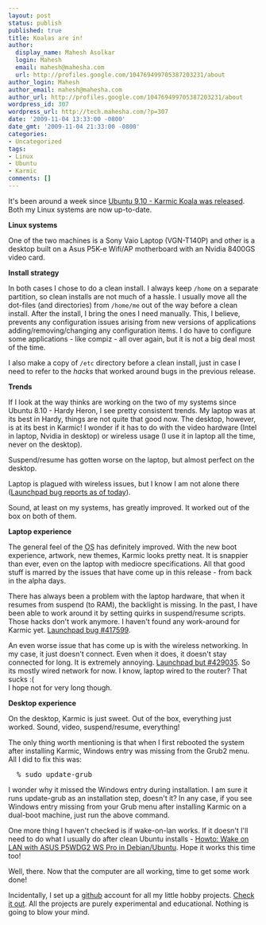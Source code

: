 ```yaml
---
layout: post
status: publish
published: true
title: Koalas are in!
author:
  display_name: Mahesh Asolkar
  login: Mahesh
  email: mahesh@mahesha.com
  url: http://profiles.google.com/104769499705387203231/about
author_login: Mahesh
author_email: mahesh@mahesha.com
author_url: http://profiles.google.com/104769499705387203231/about
wordpress_id: 307
wordpress_url: http://tech.mahesha.com/?p=307
date: '2009-11-04 13:33:00 -0800'
date_gmt: '2009-11-04 21:33:00 -0800'
categories:
- Uncategorized
tags:
- Linux
- Ubuntu
- Karmic
comments: []
---
```

<p>It's been around a week since <a href="http://www.ubuntu.com/news/ubuntu-910">Ubuntu 9.10 - Karmic Koala was released</a>. Both my Linux systems are now up-to-date.</p>
<p><strong>Linux systems</strong></p>
<p>One of the two machines is a Sony Vaio Laptop (VGN-T140P) and other is a desktop built on a Asus P5K-e Wifi/AP motherboard with an Nvidia 8400GS video card.</p>
<p><strong>Install strategy</strong></p>
<p>In both cases I chose to do a clean install. I always keep <code>/home</code> on a separate partition, so clean installs are not much of a hassle. I usually move all the dot-files (and directories) from <code>/home/me</code> out of the way before a clean install. After the install, I bring the ones I need manually. This, I believe, prevents any configuration issues arising from new versions of applications adding/removing/changing any configuration items. I do have to configure some applications - like compiz - all over again, but it is not a big deal most of the time.</p>
<p>I also make a copy of <code>/etc</code> directory before a clean install, just in case I need to refer to the <em>hacks</em> that worked around bugs in the previous release.</p>
<p><strong>Trends</strong></p>
<p>If I look at the way thinks are working on the two of my systems since Ubuntu 8.10 - Hardy Heron, I see pretty consistent trends. My laptop was at its best in Hardy, things are not quite that good now. The desktop, however, is at its best in Karmic! I wonder if it has to do with the video hardware (Intel in laptop, Nvidia in desktop) or wireless usage (I use it in laptop all the time, never on the desktop).</p>
<p>Suspend/resume has gotten worse on the laptop, but almost perfect on the desktop.</p>
<p>Laptop is plagued with wireless issues, but I know I am not alone there (<a href="https://bugs.launchpad.net/ubuntu/+bugs?field.searchtext=wpa&orderby=-datecreated">Launchpad bug reports as of today</a>).</p>
<p>Sound, at least on my systems, has greatly improved. It worked out of the box on both of them.</p>
<p><strong>Laptop experience</strong></p>
<p>The general feel of the <acronym title="Operating System">OS</acronym> has definitely improved. With the new boot experience, artwork, new themes, Karmic looks pretty neat. It is snappier than ever, even on the laptop with mediocre specifications. All that good stuff is marred by the issues that have come up in this release - from back in the alpha days.</p>
<p>There has always been a problem with the laptop hardware, that when it resumes from suspend (to RAM), the backlight is missing. In the past, I have been able to work around it by setting quirks in suspend/resume scripts. Those hacks don't work anymore. I haven't found any work-around for Karmic yet. <a href="https://bugs.launchpad.net/ubuntu/+source/pm-utils/+bug/417599">Launchpad bug #417599</a>. </p>
<p>An even worse issue that has come up is with the wireless networking. In my case, it just doesn't connect. Even when it does, it doesn't stay connected for long. It is extremely annoying. <a href="https://bugs.launchpad.net/ubuntu/+source/linux/+bug/429035">Launchpad but #429035</a>. So its mostly wired network for now. I know, laptop wired to the router? That sucks :(<br />
I hope not for very long though.</p>
<p><strong>Desktop experience</strong></p>
<p>On the desktop, Karmic is just sweet. Out of the box, everything just worked. Sound, video, suspend/resume, everything!</p>
<p>The only thing worth mentioning is that when I first rebooted the system after installing Karmic, Windows entry was missing from the Grub2 menu. All I did to fix this was:</p>
<pre>
  % sudo update-grub
</pre>
<p>I wonder why it missed the Windows entry during installation. I am sure it runs update-grub as an installation step, doesn't it? In any case, if you see Windows entry missing from your Grub menu after installing Karmic on a dual-boot machine, just run the above command.</p>
<p>One more thing I haven't checked is if wake-on-lan works. If it doesn't I'll need to do what I usually do after clean Ubuntu installs - <a href="http://dimmeria.com/?q=node/1755">Howto: Wake on LAN with ASUS P5WDG2 WS Pro in Debian/Ubuntu</a>. Hope it works this time too!</p>
<p>Well, there. Now that the computer are all working, time to get some work done!</p>
<p>Incidentally, I set up a <a href="https://github.com/">github</a> account for all my little hobby projects. <a href="http://github.com/asolkar">Check it out</a>. All the projects are purely experimental and educational. Nothing is going to blow your mind.</p>
